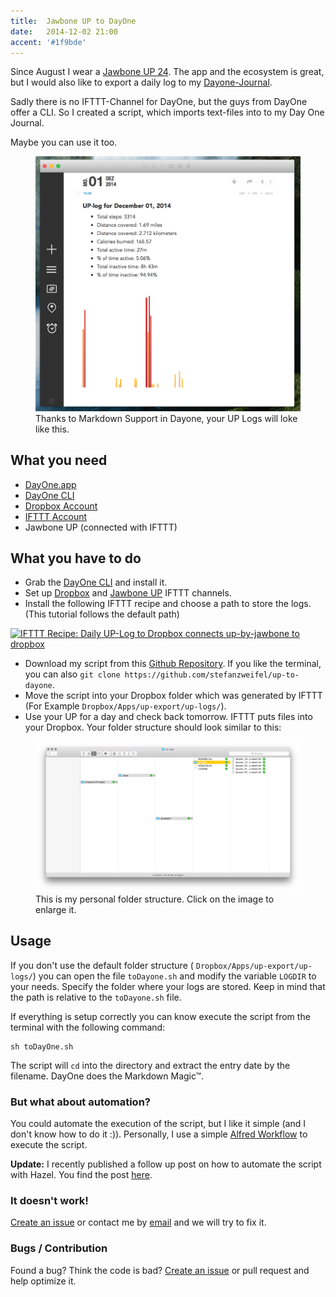 ```yaml
---
title:  Jawbone UP to DayOne
date:   2014-12-02 21:00
accent: '#1f9bde'
---
```


Since August I wear a [Jawbone UP 24](https://jawbone.com/up). The app and the  ecosystem is great, but I would also like to export a daily log to my [Dayone-Journal](http://dayoneapp.com).

Sadly there is no IFTTT-Channel for DayOne, but the guys from DayOne offer a CLI. So I created a script, which imports text-files into to my Day One Journal.

Maybe you can use it too.

<figure>
    <img src="images/dayone-view.png" alt="Dayone.app View of generated entry">
    <figcaption>Thanks to Markdown Support in Dayone, your UP Logs will loke like this.</figcaption>
</figure>

## What you need

- [DayOne.app](http://dayoneapp.com)
- [DayOne CLI](http://dayoneapp.com/downloads/dayone-cli.pkg)
- [Dropbox Account](http://dropbox.com)
- [IFTTT Account](http://ifttt.com)
- Jawbone UP (connected with IFTTT)

## What you have to do

- Grab the [DayOne CLI](http://dayoneapp.com/downloads/dayone-cli.pkg) and install it.
- Set up [Dropbox](https://ifttt.com/dropbox) and [Jawbone UP](https://ifttt.com/jawbone_up) IFTTT channels.
- Install the following IFTTT recipe and choose a path to store the logs. (This tutorial follows the default path)

<a href="https://ifttt.com/view_embed_recipe/224961-daily-up-log-to-dropbox" target = "_blank" class="embed_recipe embed_recipe-l_23" id= "embed_recipe-224961"><img src= 'https://ifttt.com/recipe_embed_img/224961' alt="IFTTT Recipe: Daily UP-Log to Dropbox connects up-by-jawbone to dropbox" width="370px" style="max-width:100%"/></a><script async type="text/javascript" src= "//ifttt.com/assets/embed_recipe.js"></script>

- Download my script from this [Github Repository](https://github.com/stefanzweifel/up-to-dayone/releases/tag/v.1.1.0). If you like the terminal, you can also `git clone https://github.com/stefanzweifel/up-to-dayone`.
- Move the script into your Dropbox folder which was generated by IFTTT (For Example `Dropbox/Apps/up-export/up-logs/`).
- Use your UP for a day and check back tomorrow. IFTTT puts files into your Dropbox. Your folder structure should look similar to this:

<figure>
    <a href="images/example-structure.png" target="blank">
        <img src="images/example-structure.png" alt="My directory structure">  
    </a>
    <figcaption>This is my personal folder structure. Click on the image to enlarge it.</figcaption>
</figure>

## Usage

If you don't use the default folder structure ( `Dropbox/Apps/up-export/up-logs/`) you can open the file `toDayone.sh` and modify the variable `LOGDIR` to your needs. Specify the folder where your logs are stored. Keep in mind that the path is relative to the `toDayone.sh` file.

If everything is setup correctly you can know execute the script from the terminal with the following command:

```shell
sh toDayOne.sh
```

The script will `cd` into the directory and extract the entry date by the filename. DayOne does the Markdown Magic&trade;.

### But what about automation?

You could automate the execution of the script, but I like it simple (and I don't know how to do it :)).
Personally, I use a simple [Alfred Workflow](https://github.com/stefanzweifel/up-to-dayone/releases/download/v.1.0.0/up-to-dayone.alfredworkflow) to execute the script.

**Update:** I recently published a follow up post on how to automate the script with Hazel. You find the post [here](/posts/automate-todayone-sh/).

### It doesn't work!

[Create an issue](//github.com/stefanzweifel/up-to-dayone/issues/new) or contact me by [email](mailto:hello@stefanzweifel.io) and we will try to fix it.

### Bugs / Contribution

Found a bug? Think the code is bad? [Create an issue](//github.com/stefanzweifel/up-to-dayone/issues/new) or pull request and help optimize it.
